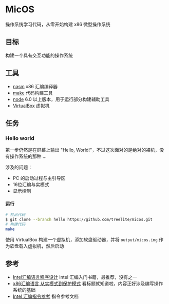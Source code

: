 # MicOS

操作系统学习代码，从零开始构建 x86 微型操作系统

## 目标

构建一个具有交互功能的操作系统

## 工具

* [nasm](http://www.nasm.us/) x86 汇编编译器
* [make](https://www.gnu.org/software/make/) 代码构建工具
* [node](https://nodejs.org/en/) 6.0 以上版本，用于运行部分构建辅助工具
* [VirtualBox](https://www.virtualbox.org/wiki/Downloads) 虚拟机

## 任务

### Hello world

第一步仍然是在屏幕上输出 "Hello, World!"，不过这次面对的是绝对的裸机，没有操作系统的那种 ...

涉及的问题：

* PC 的启动过程与主引导区
* 16位汇编与实模式
* 显示控制

#### 运行

```sh
# 检出代码
$ git clone --branch hello https://github.com/treelite/micos.git
# 构建代码
make
```

使用 VirtualBox 构建一个虚拟机，添加软盘驱动器，并将 `output/micos.img` 作为软盘载入虚拟机，然后启动

## 参考

* [Intel汇编语言程序设计](https://book.douban.com/subject/2250326/) Intel 汇编入门书籍，最推荐，没有之一
* [x86汇编语言 从实模式到保护模式](https://book.douban.com/subject/20492528/) 看标题就知道啦，内容正好涉及编写操作系统的基础
* [Intel 汇编指令参考](http://www.skywind.me/maker/intel.htm) 指令参考文档
